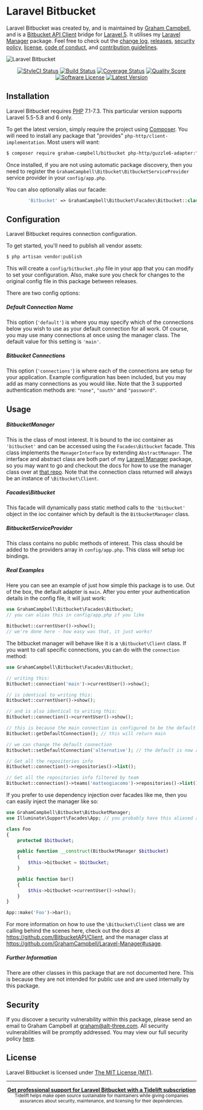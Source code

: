 Laravel Bitbucket
=================

Laravel Bitbucket was created by, and is maintained by [Graham Campbell](https://github.com/GrahamCampbell), and is a [Bitbucket API Client](https://github.com/BitbucketAPI/Client) bridge for [Laravel 5](http://laravel.com). It utilises my [Laravel Manager](https://github.com/GrahamCampbell/Laravel-Manager) package. Feel free to check out the [change log](CHANGELOG.md), [releases](https://github.com/GrahamCampbell/Laravel-Bitbucket/releases), [security policy](https://github.com/GrahamCampbell/Laravel-Bitbucket/security/policy), [license](LICENSE), [code of conduct](.github/CODE_OF_CONDUCT.md), and [contribution guidelines](.github/CONTRIBUTING.md).

![Laravel Bitbucket](https://cloud.githubusercontent.com/assets/2829600/15991648/9c381138-30b0-11e6-87e1-ad698c2dfe97.png)

<p align="center">
<a href="https://styleci.io/repos/60779513"><img src="https://styleci.io/repos/60779513/shield" alt="StyleCI Status"></img></a>
<a href="https://travis-ci.org/GrahamCampbell/Laravel-Bitbucket"><img src="https://img.shields.io/travis/GrahamCampbell/Laravel-Bitbucket/master.svg?style=flat-square" alt="Build Status"></img></a>
<a href="https://scrutinizer-ci.com/g/GrahamCampbell/Laravel-Bitbucket/code-structure"><img src="https://img.shields.io/scrutinizer/coverage/g/GrahamCampbell/Laravel-Bitbucket.svg?style=flat-square" alt="Coverage Status"></img></a>
<a href="https://scrutinizer-ci.com/g/GrahamCampbell/Laravel-Bitbucket"><img src="https://img.shields.io/scrutinizer/g/GrahamCampbell/Laravel-Bitbucket.svg?style=flat-square" alt="Quality Score"></img></a>
<a href="LICENSE"><img src="https://img.shields.io/badge/license-MIT-brightgreen.svg?style=flat-square" alt="Software License"></img></a>
<a href="https://github.com/GrahamCampbell/Laravel-Bitbucket/releases"><img src="https://img.shields.io/github/release/GrahamCampbell/Laravel-Bitbucket.svg?style=flat-square" alt="Latest Version"></img></a>
</p>


## Installation

Laravel Bitbucket requires [PHP](https://php.net) 7.1-7.3. This particular version supports Laravel 5.5-5.8 and 6 only.

To get the latest version, simply require the project using [Composer](https://getcomposer.org). You will need to install any package that "provides" `php-http/client-implementation`. Most users will want:

```bash
$ composer require graham-campbell/bitbucket php-http/guzzle6-adapter:^1.1
```

Once installed, if you are not using automatic package discovery, then you need to register the `GrahamCampbell\Bitbucket\BitbucketServiceProvider` service provider in your `config/app.php`.

You can also optionally alias our facade:

```php
        'Bitbucket' => GrahamCampbell\Bitbucket\Facades\Bitbucket::class,
```


## Configuration

Laravel Bitbucket requires connection configuration.

To get started, you'll need to publish all vendor assets:

```bash
$ php artisan vendor:publish
```

This will create a `config/bitbucket.php` file in your app that you can modify to set your configuration. Also, make sure you check for changes to the original config file in this package between releases.

There are two config options:

##### Default Connection Name

This option (`'default'`) is where you may specify which of the connections below you wish to use as your default connection for all work. Of course, you may use many connections at once using the manager class. The default value for this setting is `'main'`.

##### Bitbucket Connections

This option (`'connections'`) is where each of the connections are setup for your application. Example configuration has been included, but you may add as many connections as you would like. Note that the 3 supported authentication methods are: `"none"`, `"oauth"` and `"password"`.


## Usage

##### BitbucketManager

This is the class of most interest. It is bound to the ioc container as `'bitbucket'` and can be accessed using the `Facades\Bitbucket` facade. This class implements the `ManagerInterface` by extending `AbstractManager`. The interface and abstract class are both part of my [Laravel Manager](https://github.com/GrahamCampbell/Laravel-Manager) package, so you may want to go and checkout the docs for how to use the manager class over at [that repo](https://github.com/GrahamCampbell/Laravel-Manager#usage). Note that the connection class returned will always be an instance of `\Bitbucket\Client`.

##### Facades\Bitbucket

This facade will dynamically pass static method calls to the `'bitbucket'` object in the ioc container which by default is the `BitbucketManager` class.

##### BitbucketServiceProvider

This class contains no public methods of interest. This class should be added to the providers array in `config/app.php`. This class will setup ioc bindings.

##### Real Examples

Here you can see an example of just how simple this package is to use. Out of the box, the default adapter is `main`. After you enter your authentication details in the config file, it will just work:

```php
use GrahamCampbell\Bitbucket\Facades\Bitbucket;
// you can alias this in config/app.php if you like

Bitbucket::currentUser()->show();
// we're done here - how easy was that, it just works!
```

The bitbucket manager will behave like it is a `\Bitbucket\Client` class. If you want to call specific connections, you can do with the `connection` method:

```php
use GrahamCampbell\Bitbucket\Facades\Bitbucket;

// writing this:
Bitbucket::connection('main')->currentUser()->show();

// is identical to writing this:
Bitbucket::currentUser()->show();

// and is also identical to writing this:
Bitbucket::connection()->currentUser()->show();

// this is because the main connection is configured to be the default
Bitbucket::getDefaultConnection(); // this will return main

// we can change the default connection
Bitbucket::setDefaultConnection('alternative'); // the default is now alternative

// Get all the repositories info
Bitbucket::connection()->repositories()->list();

// Get all the repositories info filtered by team
Bitbucket::connection()->teams('matteogiacomo')->repositories()->list();
```

If you prefer to use dependency injection over facades like me, then you can easily inject the manager like so:

```php
use GrahamCampbell\Bitbucket\BitbucketManager;
use Illuminate\Support\Facades\App; // you probably have this aliased already

class Foo
{
    protected $bitbucket;

    public function __construct(BitbucketManager $bitbucket)
    {
        $this->bitbucket = $bitbucket;
    }

    public function bar()
    {
        $this->bitbucket->currentUser()->show();
    }
}

App::make('Foo')->bar();
```

For more information on how to use the `\Bitbucket\Client` class we are calling behind the scenes here, check out the docs at https://github.com/BitbucketAPI/Client, and the manager class at https://github.com/GrahamCampbell/Laravel-Manager#usage.

##### Further Information

There are other classes in this package that are not documented here. This is because they are not intended for public use and are used internally by this package.


## Security

If you discover a security vulnerability within this package, please send an email to Graham Campbell at graham@alt-three.com. All security vulnerabilities will be promptly addressed. You may view our full security policy [here](https://github.com/GrahamCampbell/Laravel-Bitbucket/security/policy).


## License

Laravel Bitbucket is licensed under [The MIT License (MIT)](LICENSE).


---

<div align="center">
	<b>
		<a href="https://tidelift.com/subscription/pkg/packagist-graham-campbell-bitbucket?utm_source=packagist-graham-campbell-bitbucket&utm_medium=referral&utm_campaign=readme">Get professional support for Laravel Bitbucket with a Tidelift subscription</a>
	</b>
	<br>
	<sub>
		Tidelift helps make open source sustainable for maintainers while giving companies<br>assurances about security, maintenance, and licensing for their dependencies.
	</sub>
</div>
